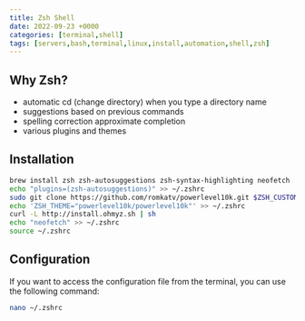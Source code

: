 ```yaml
---
title: Zsh Shell
date: 2022-09-23 +0000
categories: [terminal,shell]
tags: [servers,bash,terminal,linux,install,automation,shell,zsh]
---
```


## Why Zsh?

* automatic cd (change directory) when you type a directory name
* suggestions based on previous commands
* spelling correction approximate completion
* various plugins and themes

## Installation

```bash
brew install zsh zsh-autosuggestions zsh-syntax-highlighting neofetch
echo "plugins=(zsh-autosuggestions)" >> ~/.zshrc
sudo git clone https://github.com/romkatv/powerlevel10k.git $ZSH_CUSTOM/themes/powerlevel10k
echo 'ZSH_THEME="powerlevel10k/powerlevel10k"' >> ~/.zshrc
curl -L http://install.ohmyz.sh | sh
echo "neofetch" >> ~/.zshrc
source ~/.zshrc
```

## Configuration

If you want to access the configuration file from the terminal, you can use the following command:

```bash
nano ~/.zshrc
```
